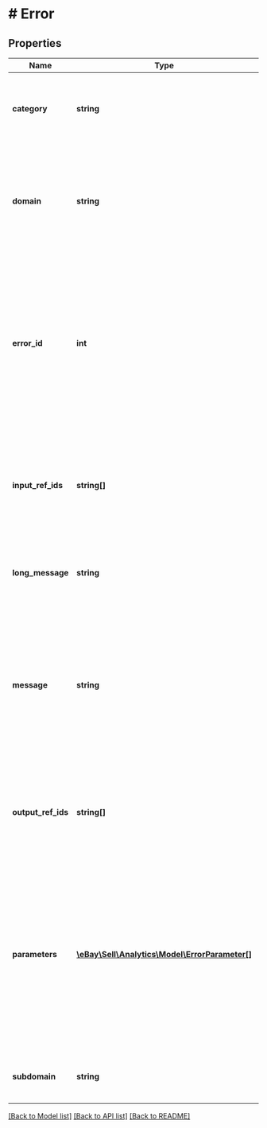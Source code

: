 # # Error

## Properties

Name | Type | Description | Notes
------------ | ------------- | ------------- | -------------
**category** | **string** | Identifies whether the error was in the REQUEST or happened when running the APPLICATION. | [optional]
**domain** | **string** | The primary system where the error occurred. This is relevant for application errors. For Analytics errors, it always has the value API_ANALYTICS. | [optional]
**error_id** | **int** | A positive integer that uniquely identifies the specific error condition that occurred. Your application can use error codes as identifiers in your customized error-handling algorithms. Traffic report error IDs range from 50001 to 50500. | [optional]
**input_ref_ids** | **string[]** | Identifies specific request elements associated with the error, if any. inputRefId&#39;s response is format specific. For JSON, use JSONPath notation. | [optional]
**long_message** | **string** | A more detailed explanation of the error than given in the message error field. | [optional]
**message** | **string** | Information on how to correct the problem, in the end user&#39;s terms and language where applicable. Its value is at most 50 characters long. If applicable, the value is localized in the end user&#39;s requested locale. | [optional]
**output_ref_ids** | **string[]** | Identifies specific response elements associated with the error, if any. Path format is the same as inputRefId. | [optional]
**parameters** | [**\eBay\Sell\Analytics\Model\ErrorParameter[]**](ErrorParameter.md) | This optional list of name/value pairs that contain context-specific ErrorParameter objects, with each item in the list being a parameter (or input field name) that caused an error condition. Each ErrorParameter object consists of two fields, a name and a value. | [optional]
**subdomain** | **string** | If present, indicates which subsystem in which the error occurred. | [optional]

[[Back to Model list]](../../README.md#models) [[Back to API list]](../../README.md#endpoints) [[Back to README]](../../README.md)
